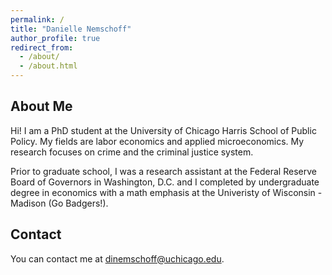 ```yaml
---
permalink: /
title: "Danielle Nemschoff"
author_profile: true
redirect_from: 
  - /about/
  - /about.html
---
```

## About Me
Hi! I am a PhD student at the University of Chicago Harris School of Public Policy. My fields are labor economics and applied microeconomics. My research focuses on crime and the criminal justice system.

Prior to graduate school, I was a research assistant at the Federal Reserve Board of Governors in Washington, D.C. and I completed by undergraduate degree in economics with a math emphasis at the Univeristy of Wisconsin - Madison (Go Badgers!).

## Contact
You can contact me at dinemschoff@uchicago.edu.
